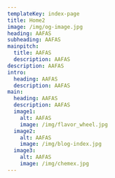 ```yaml
---
templateKey: index-page
title: Home2
image: /img/og-image.jpg
heading: AAFAS
subheading: AAFAS
mainpitch:
  title: AAFAS
  description: AAFAS
description: AAFAS
intro:
  heading: AAFAS
  description: AAFAS
main:
  heading: AAFAS
  description: AAFAS
  image1:
    alt: AAFAS
    image: /img/flavor_wheel.jpg
  image2:
    alt: AAFAS
    image: /img/blog-index.jpg
  image3:
    alt: AAFAS
    image: /img/chemex.jpg
---
```

